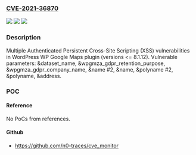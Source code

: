 ### [CVE-2021-36870](https://cve.mitre.org/cgi-bin/cvename.cgi?name=CVE-2021-36870)
![](https://img.shields.io/static/v1?label=Product&message=WP%20Google%20Maps%20(WordPress%20plugin)&color=blue)
![](https://img.shields.io/static/v1?label=Version&message=8.1.12%3C%3D%208.1.12%20&color=brighgreen)
![](https://img.shields.io/static/v1?label=Vulnerability&message=CWE-79%20Cross-site%20Scripting%20(XSS)&color=brighgreen)

### Description

Multiple Authenticated Persistent Cross-Site Scripting (XSS) vulnerabilities in WordPress WP Google Maps plugin (versions <= 8.1.12). Vulnerable parameters: &dataset_name, &wpgmza_gdpr_retention_purpose, &wpgmza_gdpr_company_name, &name #2, &name, &polyname #2, &polyname, &address.

### POC

#### Reference
No PoCs from references.

#### Github
- https://github.com/n0-traces/cve_monitor

